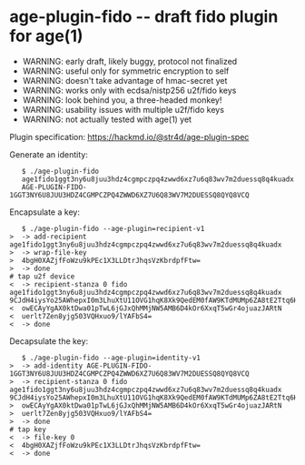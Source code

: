 age-plugin-fido -- draft fido plugin for age(1)
===

- WARNING: early draft, likely buggy, protocol not finalized
- WARNING: useful only for symmetric encryption to self
- WARNING: doesn't take advantage of hmac-secret yet
- WARNING: works only with ecdsa/nistp256 u2f/fido keys
- WARNING: look behind you, a three-headed monkey!
- WARNING: usability issues with multiple u2f/fido keys
- WARNING: not actually tested with age(1) yet

Plugin specification: https://hackmd.io/@str4d/age-plugin-spec

Generate an identity:

```none
   $ ./age-plugin-fido
   age1fido1ggt3ny6u8juu3hdz4cgmpczpq4zwwd6xz7u6q83wv7m2duessq8q4kuadx
   AGE-PLUGIN-FIDO-1GGT3NY6U8JUU3HDZ4CGMPCZPQ4ZWWD6XZ7U6Q83WV7M2DUESSQ8QYQ8VCQ
```

Encapsulate a key:

```none
   $ ./age-plugin-fido --age-plugin=recipient-v1
>  -> add-recipient age1fido1ggt3ny6u8juu3hdz4cgmpczpq4zwwd6xz7u6q83wv7m2duessq8q4kuadx
>  -> wrap-file-key
>  4bgH0XAZjfFoWzu9kPEc1X3LLDtrJhqsVzKbrdpfFtw=
>  -> done
# tap u2f device
<  -> recipient-stanza 0 fido age1fido1ggt3ny6u8juu3hdz4cgmpczpq4zwwd6xz7u6q83wv7m2duessq8q4kuadx 9CJdH4iysYo25AWhepxI0m3LhuXtU11OVG1hqK8Xk9QedEM0fAW9KTdMUMp6ZA8tE2Ttq6HIjAq5VwoISKf3tg==
<  owECAyYgAX0ktDwa01pTwL6jGJxQhMMjNW5AMB6D4kOr6XxqT5wGr4ojuazJARtN
<  uerlt7Zen8yjg503VQHxuo9/lYAFbS4=
<  -> done
```

Decapsulate the key:

```none
   $ ./age-plugin-fido --age-plugin=identity-v1
>  -> add-identity AGE-PLUGIN-FIDO-1GGT3NY6U8JUU3HDZ4CGMPCZPQ4ZWWD6XZ7U6Q83WV7M2DUESSQ8QYQ8VCQ
>  -> recipient-stanza 0 fido age1fido1ggt3ny6u8juu3hdz4cgmpczpq4zwwd6xz7u6q83wv7m2duessq8q4kuadx 9CJdH4iysYo25AWhepxI0m3LhuXtU11OVG1hqK8Xk9QedEM0fAW9KTdMUMp6ZA8tE2Ttq6HIjAq5VwoISKf3tg==
>  owECAyYgAX0ktDwa01pTwL6jGJxQhMMjNW5AMB6D4kOr6XxqT5wGr4ojuazJARtN
>  uerlt7Zen8yjg503VQHxuo9/lYAFbS4=
>  -> done
# tap key
<  -> file-key 0
<  4bgH0XAZjfFoWzu9kPEc1X3LLDtrJhqsVzKbrdpfFtw=
<  -> done
```
